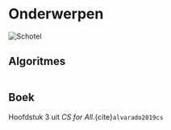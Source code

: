 # Onderwerpen

![Schotel](/images/saucer.png)

## Algoritmes

```{tableofcontents}
```

## Boek

Hoofdstuk 3 uit *CS for All*.{cite}`alvarado2019cs`
